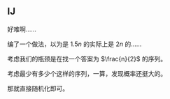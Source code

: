 ## IJ
好难啊……

编了一个做法，以为是 $1.5n$ 的实际上是 $2n$ 的……

考虑我们的瓶颈是在找一个答案为 $\frac{n}{2}$ 的序列。

考虑最少有多少个这样的序列，一算，发现概率还挺大的。

那就直接随机化即可。
